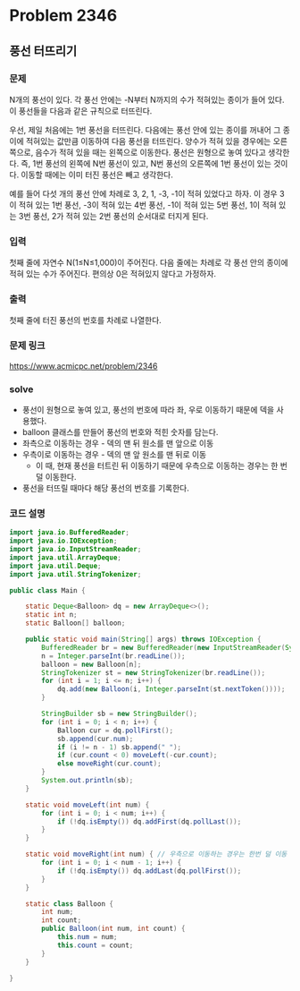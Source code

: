 # Problem 2346

## 풍선 터뜨리기

### 문제
N개의 풍선이 있다. 각 풍선 안에는 -N부터 N까지의 수가 적혀있는 종이가 들어 있다. 이 풍선들을 다음과 같은 규칙으로 터뜨린다.

우선, 제일 처음에는 1번 풍선을 터뜨린다. 다음에는 풍선 안에 있는 종이를 꺼내어 그 종이에 적혀있는 값만큼 이동하여 다음 풍선을 터뜨린다. 양수가 적혀 있을 경우에는 오른쪽으로, 음수가 적혀 있을 때는 왼쪽으로 이동한다. 풍선은 원형으로 놓여 있다고 생각한다. 즉, 1번 풍선의 왼쪽에 N번 풍선이 있고, N번 풍선의 오른쪽에 1번 풍선이 있는 것이다. 이동할 때에는 이미 터진 풍선은 빼고 생각한다.

예를 들어 다섯 개의 풍선 안에 차례로 3, 2, 1, -3, -1이 적혀 있었다고 하자. 이 경우 3이 적혀 있는 1번 풍선, -3이 적혀 있는 4번 풍선, -1이 적혀 있는 5번 풍선, 1이 적혀 있는 3번 풍선, 2가 적혀 있는 2번 풍선의 순서대로 터지게 된다.

### 입력
첫째 줄에 자연수 N(1≤N≤1,000)이 주어진다. 다음 줄에는 차례로 각 풍선 안의 종이에 적혀 있는 수가 주어진다. 편의상 0은 적혀있지 않다고 가정하자.

### 출력
첫째 줄에 터진 풍선의 번호를 차례로 나열한다.

### 문제 링크
<https://www.acmicpc.net/problem/2346>


### solve
- 풍선이 원형으로 놓여 있고, 풍선의 번호에 따라 좌, 우로 이동하기 때문에 덱을 사용했다.
- balloon 클래스를 만들어 풍선의 번호와 적힌 숫자를 담는다.
- 좌측으로 이동하는 경우 - 덱의 맨 뒤 원소를 맨 앞으로 이동
- 우측이로 이동하는 경우 - 덱의 맨 앞 원소를 맨 뒤로 이동
  - 이 때, 현재 풍선을 터트린 뒤 이동하기 때문에 우측으로 이동하는 경우는 한 번 덜 이동한다.
- 풍선을 터뜨릴 때마다 해당 풍선의 번호를 기록한다.

### 코드 설명
```java
import java.io.BufferedReader;
import java.io.IOException;
import java.io.InputStreamReader;
import java.util.ArrayDeque;
import java.util.Deque;
import java.util.StringTokenizer;

public class Main {

    static Deque<Balloon> dq = new ArrayDeque<>();
    static int n;
    static Balloon[] balloon;

    public static void main(String[] args) throws IOException {
        BufferedReader br = new BufferedReader(new InputStreamReader(System.in));
        n = Integer.parseInt(br.readLine());
        balloon = new Balloon[n];
        StringTokenizer st = new StringTokenizer(br.readLine());
        for (int i = 1; i <= n; i++) {
            dq.add(new Balloon(i, Integer.parseInt(st.nextToken())));
        }

        StringBuilder sb = new StringBuilder();
        for (int i = 0; i < n; i++) {
            Balloon cur = dq.pollFirst();
            sb.append(cur.num);
            if (i != n - 1) sb.append(" ");
            if (cur.count < 0) moveLeft(-cur.count);
            else moveRight(cur.count);
        }
        System.out.println(sb);
    }

    static void moveLeft(int num) {
        for (int i = 0; i < num; i++) {
            if (!dq.isEmpty()) dq.addFirst(dq.pollLast());
        }
    }

    static void moveRight(int num) { // 우측으로 이동하는 경우는 한번 덜 이동 - 터트린 풍선은 개수 count
        for (int i = 0; i < num - 1; i++) {
            if (!dq.isEmpty()) dq.addLast(dq.pollFirst());
        }
    }

    static class Balloon {
        int num;
        int count;
        public Balloon(int num, int count) {
            this.num = num;
            this.count = count;
        }
    }

}

```
